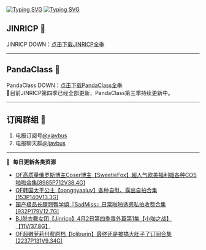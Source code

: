 [![Typing SVG](https://readme-typing-svg.herokuapp.com?font=Fira+Code&pause=1000&center=true&vCenter=true&random=true&width=435&lines=所有链接都需要翻墙访问)](https://jinricp.neocities.org/jinricp.html)
[![Typing SVG](https://readme-typing-svg.herokuapp.com?font=Fira+Code&pause=1000&center=true&vCenter=true&random=true&width=435&lines=点击进入福利资源下载中心)](https://jinricp.neocities.org/jinricp.html)
## JINRICP 👋   
JINRICP DOWN：[点击下载JINRICP全季](https://mypikpak.com/s/VODz7HXQoqcX0UrvaXfDtFoPo1)
****
## PandaClass 💯   
PandaClass DOWN：[点击下载PandaClass全季](https://mypikpak.com/s/VOKOTZkoEnkyvCnELVSquM97o1)   
💞目前JINRICP第四季已经全部更新，PandaClass第三季持续更新中。
****
## 订阅群组 🔞
1. 电报订阅号[@xjavbus](https://t.me/xjavbus)
2. 电报聊天群[@ljavbus](https://t.me/ljavbus)
**** 
📕 &nbsp;**每日更新各类资源**
<!-- BLOG-POST-LIST:START -->
- [OF高质量俄罗斯博主Coser博主【SweetieFox】超人气欧美福利姬各种COS啪啪合集[8985P712V38.4G]](https://fuli.rulel.com/321.html)
- [OF韩国太平公主【oongnyaaluv】各种自慰、露出自拍合集[153P140V13.3G]](https://fuli.rulel.com/320.html)
- [国产极品长腿翘臀学姐『SadMiss』日常啪啪诱惑私拍收费合集[932P179V12.7G]](https://fuli.rulel.com/319.html)
- [BJ脱衣舞女团【Jinricp】4月2日第四季番外篇第1集【小咖之战】【11V/37.8G】](https://fuli.rulel.com/318.html)
- [OF超嫩萝莉付费原档【loliburin】最终还是被搞大肚子了订阅合集[2237P131V9.34G]](https://fuli.rulel.com/317.html)
<!-- BLOG-POST-LIST:END -->
